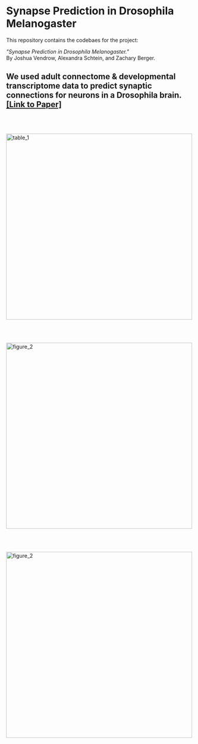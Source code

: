 # Synapse Prediction in Drosophila Melanogaster
This repository contains the codebaes for the project:

*"Synapse Prediction in Drosophila Melanogaster."* <br/>
By Joshua Vendrow, Alexandra Schtein, and Zachary Berger.

We used adult connectome &amp; developmental transcriptome data to predict synaptic connections for neurons in a Drosophila brain. 
[[Link to Paper]](http://www.joshvendrow.com/CSM226/report.pdf)
---

<br /><br />

<p align="left">
<img width="500px" src="https://github.com/zackeberger/Synapse-Prediction-in-Drosophila/blob/main/figures/Figure_2.png" alt="table_1">
</p>
<br /><br />
<p align="left">
<img width="500px" src="https://github.com/zackeberger/Synapse-Prediction-in-Drosophila/blob/main/figures/Table_1.png" alt="figure_2">
</p>
<br /><br />
<p align="left">
<img width="500px" src="https://github.com/zackeberger/Synapse-Prediction-in-Drosophila/blob/main/figures/Table_3.png" alt="figure_2">
</p>
